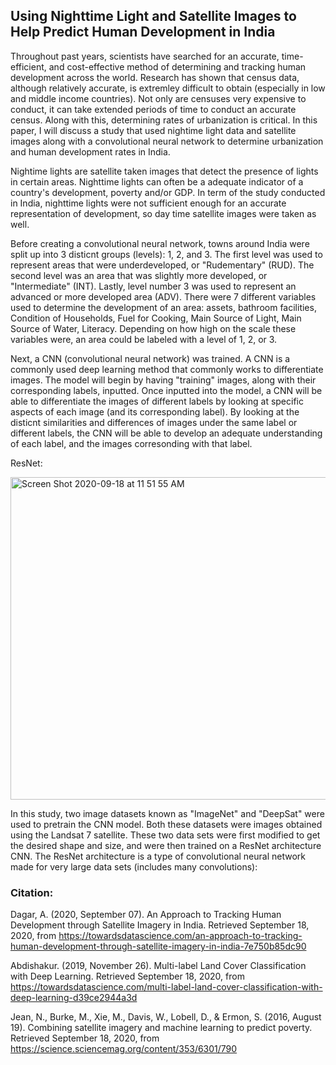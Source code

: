 ## Using Nighttime Light and Satellite Images to Help Predict Human Development in India

Throughout past years, scientists have searched for an accurate, time-efficient, and cost-effective method of determining and tracking human development across the world. Research has shown that census data, although relatively accurate, is extremley difficult to obtain (especially in low and middle income countries). Not only are censuses very expensive to conduct, it can take extended periods of time to conduct an accurate census. Along with this, determining rates of urbanization is critical. In this paper, I will discuss a study that used nightime light data and satellite images along with a convolutional neural network to determine urbanization and human development rates in India. 

Nightime lights are satellite taken images that detect the presence of lights in certain areas. Nighttime lights can often be a adequate indicator of a country's development, poverty and/or GDP. In term of the study conducted in India, nighttime lights were not sufficient enough for an accurate representation of development, so day time satellite images were taken as well. 

Before creating a convolutional neural network, towns around India were split up into 3 disticnt groups (levels): 1, 2, and 3. The first level was used to represent areas that were underdeveloped, or "Rudementary" (RUD). The second level was an area that was slightly more developed, or "Intermediate" (INT). Lastly, level number 3 was used to represent an advanced or more developed area (ADV). There were 7 different variables used to determine the development of an area: assets, bathroom facilities, Condition of Households, Fuel for Cooking, Main Source of Light, Main Source of Water, Literacy. Depending on how high on the scale these variables were, an area could be labeled with a level of 1, 2, or 3. 

Next, a CNN (convolutional neural network) was trained. A CNN is a commonly used deep learning method that commonly works to differentiate images. The model will begin by having "training" images, along with their corresponding labels, inputted. Once inputted into the model, a CNN will be able to differentiate the images of different labels by looking at specific aspects of each image (and its corresponding label). By looking at the disticnt similarities and differences of images under the same label or different labels, the CNN will be able to develop an adequate understanding of each label, and the images corresonding with that label. 

ResNet:

<img width="516" alt="Screen Shot 2020-09-18 at 11 51 55 AM" src="https://user-images.githubusercontent.com/60228365/93618823-c9df5c00-f9a5-11ea-8307-f0ff166d1988.png">

In this study, two image datasets known as "ImageNet" and "DeepSat" were used to pretrain the CNN model. Both these datasets were images obtained using the Landsat 7 satellite. These two data sets were first modified to get the desired shape and size, and were then trained on a ResNet architecture CNN. The ResNet architecture is a type of convolutional neural network made for very large data sets (includes many convolutions):

### Citation:

Dagar, A. (2020, September 07). An Approach to Tracking Human Development through Satellite Imagery in India. Retrieved September 18, 2020, from https://towardsdatascience.com/an-approach-to-tracking-human-development-through-satellite-imagery-in-india-7e750b85dc90

Abdishakur. (2019, November 26). Multi-label Land Cover Classification with Deep Learning. Retrieved September 18, 2020, from https://towardsdatascience.com/multi-label-land-cover-classification-with-deep-learning-d39ce2944a3d

Jean, N., Burke, M., Xie, M., Davis, W., Lobell, D., &amp; Ermon, S. (2016, August 19). Combining satellite imagery and machine learning to predict poverty. Retrieved September 18, 2020, from https://science.sciencemag.org/content/353/6301/790
 

